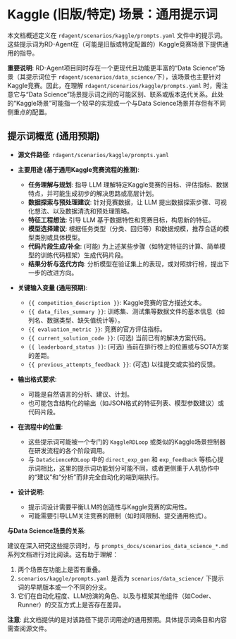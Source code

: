 # Kaggle (旧版/特定) 场景：通用提示词

本文档概述定义在 `rdagent/scenarios/kaggle/prompts.yaml` 文件中的提示词。这些提示词为RD-Agent在（可能是旧版或特定配置的）Kaggle竞赛场景下提供通用的指导。

**重要说明**: RD-Agent项目同时存在一个更现代且功能更丰富的“Data Science”场景（其提示词位于 `rdagent/scenarios/data_science/`下），该场景也主要针对Kaggle竞赛。因此，在理解 `rdagent/scenarios/kaggle/prompts.yaml` 时，需注意它与“Data Science”场景提示词之间的可能区别、联系或版本迭代关系。此处的“Kaggle场景”可能指一个较早的实现或一个与Data Science场景并存但有不同侧重点的配置。

## 提示词概览 (通用预期)

-   **源文件路径**: `rdagent/scenarios/kaggle/prompts.yaml`

-   **主要用途 (基于通用Kaggle竞赛流程的推测)**:
    -   **任务理解与规划**: 指导 LLM 理解特定Kaggle竞赛的目标、评估指标、数据特点，并可能生成初步的解决思路或高层计划。
    -   **数据探索与预处理建议**: 针对竞赛数据，让 LLM 提出数据探索步骤、可视化想法、以及数据清洗和预处理策略。
    -   **特征工程想法**: 引导 LLM 基于数据特性和竞赛目标，构思新的特征。
    -   **模型选择建议**: 根据任务类型（分类、回归等）和数据规模，推荐合适的模型类别或具体模型。
    -   **代码片段生成/补全**: (可能) 为上述某些步骤（如特定特征的计算、简单模型的训练代码框架）生成代码片段。
    -   **结果分析与迭代方向**: 分析模型在验证集上的表现，或对照排行榜，提出下一步的改进方向。

-   **关键输入变量 (通用预期)**:
    -   `{{ competition_description }}`: Kaggle竞赛的官方描述文本。
    -   `{{ data_files_summary }}`: 训练集、测试集等数据文件的基本信息（如列名、数据类型、缺失值统计等）。
    -   `{{ evaluation_metric }}`: 竞赛的官方评估指标。
    -   `{{ current_solution_code }}`: (可选) 当前已有的解决方案代码。
    -   `{{ leaderboard_status }}`: (可选) 当前在排行榜上的位置或与SOTA方案的差距。
    -   `{{ previous_attempts_feedback }}`: (可选) 以往提交或实验的反馈。

-   **输出格式要求**:
    -   可能是自然语言的分析、建议、计划。
    -   也可能包含结构化的输出（如JSON格式的特征列表、模型参数建议）或代码片段。

-   **在流程中的位置**:
    -   这些提示词可能被一个专门的 `KaggleRDLoop` 或类似的Kaggle场景控制器在研发流程的各个阶段调用。
    -   与 `DataScienceRDLoop` 中的 `direct_exp_gen` 和 `exp_feedback` 等核心提示词相比，这里的提示词功能划分可能不同，或者更侧重于人机协作中的“建议”和“分析”而非完全自动化的端到端执行。

-   **设计说明**:
    -   提示词设计需要平衡LLM的创造性与Kaggle竞赛的实用性。
    -   可能需要引导LLM关注竞赛的限制（如时间限制、提交通用格式）。

**与Data Science场景的关系**:

建议在深入研究这些提示词时，与 `prompts_docs/scenarios_data_science_*.md` 系列文档进行对比阅读。这有助于理解：
1.  两个场景在功能上是否有重叠。
2.  `scenarios/kaggle/prompts.yaml` 是否为 `scenarios/data_science/` 下提示词的早期版本或一个不同的分支。
3.  它们在自动化程度、LLM扮演的角色、以及与框架其他组件（如Coder、Runner）的交互方式上是否存在差异。

**注意**: 此文档提供的是对该路径下提示词用途的通用预期。具体提示词条目和内容需查阅源文件。
